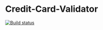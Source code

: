 # Credit-Card-Validator

[![Build status](https://ci.appveyor.com/api/projects/status/ii3ccmngqrlvh66p?svg=true)](https://ci.appveyor.com/project/dianaverevkina/Credit-Card-Validator)